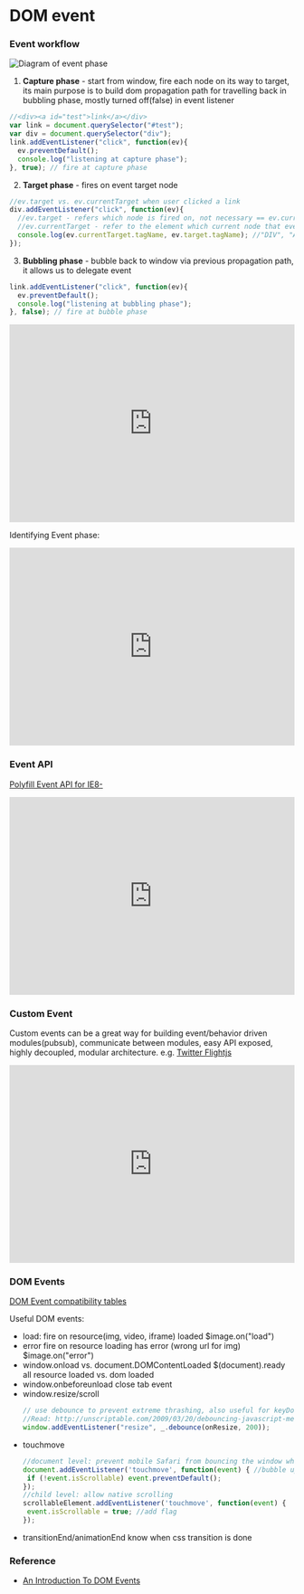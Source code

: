 # DOM event

### Event workflow
![Diagram of event phase](http://media.mediatemple.netdna-cdn.com/wp-content/uploads/2013/10/eventflow.png)

1. __Capture phase__ - start from window, fire each node on its way to target, its main 
purpose is to build dom propagation path for travelling back in bubbling phase, mostly turned off(false) in event listener
  ```js
  //<div><a id="test">link</a></div>
  var link = document.querySelector("#test");
  var div = document.querySelector("div");
  link.addEventListener("click", function(ev){
    ev.preventDefault();	
    console.log("listening at capture phase");
  }, true); // fire at capture phase
  ```
2. __Target phase__ - fires on event target node
  
  ```js
  //ev.target vs. ev.currentTarget when user clicked a link 
  div.addEventListener("click", function(ev){
    //ev.target - refers which node is fired on, not necessary == ev.currentTarget in nested structure
    //ev.currentTarget - refer to the element which current node that event listener is attached to 
    console.log(ev.currentTarget.tagName, ev.target.tagName); //"DIV", "A"
  });
  ```
3. __Bubbling phase__ - bubble back to window via previous propagation path, it allows us to delegate event
  ```js
  link.addEventListener("click", function(ev){
    ev.preventDefault();	
    console.log("listening at bubbling phase");	
  }, false); // fire at bubble phase  
  ```

<iframe width="100%" height="350" src="http://jsbin.com/exezex/4/embed?output" allowfullscreen="allowfullscreen" frameborder="0"></iframe>   

Identifying Event phase:
<iframe width="100%" height="350" src="http://jsbin.com/unuhec/4/embed?js,output" allowfullscreen="allowfullscreen" frameborder="0"></iframe>

### Event API
[Polyfill Event API for IE8-](https://developer.mozilla.org/en-US/docs/Web/API/EventTarget.removeEventListener#Polyfill_to_support_older_browsers)
<iframe width="100%" height="350" src="http://jsbin.com/yihoto/latest/embed?js" allowfullscreen="allowfullscreen" frameborder="0"></iframe>

### Custom Event
Custom events can be a great way for building event/behavior driven modules(pubsub), communicate between modules, easy API exposed, highly decoupled, modular architecture. e.g. [Twitter Flightjs](http://flightjs.github.io/)
<iframe width="100%" height="350" src="http://jsbin.com/puceco/latest/embed?js" allowfullscreen="allowfullscreen" frameborder="0"></iframe>

### DOM Events
[DOM Event compatibility tables](http://www.quirksmode.org/dom/events/)

Useful DOM events: 
- load: 
  fire on resource(img, video, iframe) loaded 
  $image.on("load")
- error
  fire on resource loading has error (wrong url for img)
  $image.on("error")
- window.onload vs. document.DOMContentLoaded $(document).ready 
  all resource loaded vs. dom loaded
- window.onbeforeunload
  close tab event
- window.resize/scroll
  ```js
  // use debounce to prevent extreme thrashing, also useful for keyDown
  //Read: http://unscriptable.com/2009/03/20/debouncing-javascript-methods/
  window.addEventListener("resize", _.debounce(onResize, 200));
  ```
- touchmove 
  ```js
  //document level: prevent mobile Safari from bouncing the window when it is scrolled
  document.addEventListener('touchmove', function(event) { //bubble up
   if (!event.isScrollable) event.preventDefault();
  });
  //child level: allow native scrolling
  scrollableElement.addEventListener('touchmove', function(event) {
   event.isScrollable = true; //add flag
  });
  ```
- transitionEnd/animationEnd 
  know when css transition is done 

### Reference
- [An Introduction To DOM Events](http://www.smashingmagazine.com/2013/11/12/an-introduction-to-dom-events/)

